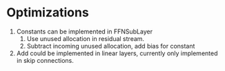 # Optimizations
1. Constants can be implemented in FFNSubLayer
    1. Use unused allocation in residual stream.
    1. Subtract incoming unused allocation, add bias for constant
1. Add could be implemented in linear layers, currently only implemented in skip connections.

